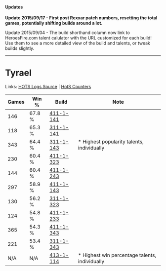 #### Updates
**Update 2015/09/17 - First post Rexxar patch numbers, resetting the total games, potentially shifting builds around a lot.**

Update 2015/09/04 - The build shorthand column now link to HeroesFire.com talent calulator with the URL customized for each build!  
Use them to see a more detailed view of the build and talents, or tweak builds slightly.

***

# Tyrael

Links: [HOTS Logs Source](https://www.hotslogs.com/Sitewide/HeroDetails?Hero=Tyrael) | [HotS Counters](http://hotscounters.com/#/hero/Tyrael)

Games  | Win %  | Build     | Note
-----  | -----  | -----     | ----
146    | 67.8 % | [411-1-141](http://www.heroesfire.com/hots/talent-calculator/tyrael#rr6b) | 
118    | 65.3 % | [311-1-141](http://www.heroesfire.com/hots/talent-calculator/tyrael#o0zb) | 
343    | 64.4 % | [311-1-143](http://www.heroesfire.com/hots/talent-calculator/tyrael#o0zd) | * Highest popularity talents, individually
230    | 60.4 % | [411-1-323](http://www.heroesfire.com/hots/talent-calculator/tyrael#rr9R) | 
144    | 60.4 % | [411-1-243](http://www.heroesfire.com/hots/talent-calculator/tyrael#rr8B) | 
297    | 58.9 % | [411-1-143](http://www.heroesfire.com/hots/talent-calculator/tyrael#rr6d) | 
130    | 56.2 % | [311-1-323](http://www.heroesfire.com/hots/talent-calculator/tyrael#o10R) | 
124    | 54.8 % | [411-1-233](http://www.heroesfire.com/hots/talent-calculator/tyrael#rr81) | 
365    | 54.3 % | [411-1-343](http://www.heroesfire.com/hots/talent-calculator/tyrael#rr9l) | 
221    | 53.4 % | [311-1-343](http://www.heroesfire.com/hots/talent-calculator/tyrael#o10l) | 
N/A    | N/A    | [413-1-114](http://www.heroesfire.com/hots/talent-calculator/tyrael#rv-g) | * Highest win percentage talents, individually
